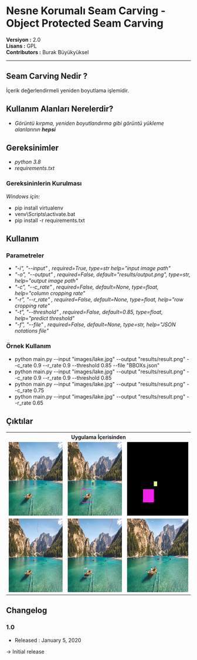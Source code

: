 # Nesne Korumalı Seam Carving - Object Protected Seam Carving

**Versiyon	:**  2.0 		<br />
**Lisans  	:**  GPL 		<br />
**Contributors  :**  Burak Büyükyüksel	<br />

<hr />

## Seam Carving Nedir ?

İçerik değerlendirmeli yeniden boyutlama işlemidir.

## Kullanım Alanları Nerelerdir?

*	<i> Görüntü kırpma, yeniden boyutlandırma gibi görüntü yükleme alanlarının <b>hepsi</b> </i>

## Gereksinimler
* <i>python 3.8</i>
* <i>requirements.txt</i>

### Gereksininlerin Kurulması
<i> Windows için:</i>
* pip install virtualenv
* venv\Scripts\activate.bat
* pip install -r requirements.txt


## Kullanım
### Parametreler
* <i>"-i", "--input"     , required=True,                                type=str        help="input image path"</i>
* <i>"-o", "--output"    , required=False, default="results/output.png", type=str,       help="output image path"</i>
* <i>"-c", "--c_rate"    , required=False, default=None,                 type=float,     help="column cropping rate"</i>
* <i>"-r", "--r_rate"    , required=False, default=None,                 type=float,     help="row cropping rate"</i>
* <i>"-t", "--threshold" , required=False, default=0.85,                 type=float,     help="predict threshold"</i>
* <i>"-f", "--file"      , required=False, default=None,                 type=str,       help="JSON notations file"</i>

### Örnek Kullanım
* python main.py --input "images/lake.jpg" --output "results/result.png" --c_rate 0.9 --r_rate 0.9 --threshold 0.85 --file "BBOXs.json"
* python main.py --input "images/lake.jpg" --output "results/result.png" --c_rate 0.9 --r_rate 0.9 --threshold 0.85
* python main.py --input "images/lake.jpg" --output "results/result.png" --c_rate 0.75
* python main.py --input "images/lake.jpg" --output "results/result.png" --r_rate 0.65

## Çıktılar
<table>
	<tr>
		<th colspan=3> <b> Uygulama İçerisinden </b> </th>	
	</tr>
	<tr>
		<td><img src = "resources/input.jpg" height=200px width=100% /> </td>
		<td><img src = "resources/image_bboxs.png" height=200px width=100% /> </td>
		<td><img src = "resources/image_bboxs_mask.png" height=200px width=100% /> </td>
	</tr>
	<tr>
		<td><img src = "resources/Seam.png" height=200px width=100% /> </td>
		<td><img src = "resources/SeamBBOX.png" height=200px width=100% /> </td>
		<td><img src = "resources/result.png" height=200px width=100% /> </td>
	</tr>
</table>



## Changelog

### 1.0
* Released : January 5, 2020

-> Initial release